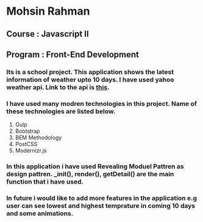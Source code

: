 # Mohsin Rahman
## Course : Javascript II
## Program : Front-End Development
### Its is a school project. This application shows the latest information of weather upto 10 days. I have used yahoo weather api. Link to the api is [this](https://developer.yahoo.com/weather/).
### I have used many modren technologies in this project. Name of these technologies are listed below.
1. Gulp
2. Bootstrap
3. BEM Methodology
4. PostCSS
5. Modernizr.js

### In this application i have used Revealing Moduel Pattren as design pattren. _init(), render(), getDetail() are the main function that i have used.
### In future i would like to add more features in the application e.g user can see lowest and highest temprature in coming 10 days and some animations.
